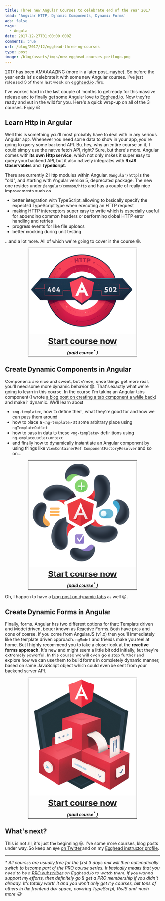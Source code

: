 ```yaml
---
title: Three new Angular Courses to celebrate end of the Year 2017
lead: 'Angular HTTP, Dynamic Components, Dynamic Forms'
ads: false
tags:
  - Angular
date: 2017-12-27T01:00:00.000Z
comments: true
url: /blog/2017/12/egghead-three-ng-courses
type: post
image: /blog/assets/imgs/new-egghead-courses-postlogo.png
---
```


<div class="article-intro">
	2017 has been AMAAAAZING (more in a later post..maybe). So before the year ends let's celebrate it with some new Angular courses. I've just released 3 of them last week on <a href="https://egghead.io/instructors/juri-strumpflohner" target="_blank">egghead.io</a> :fire:
</div>

I've worked hard in the last couple of months to get ready for this massive release and to finally get some Angular love to <a href="https://egghead.io/instructors/juri-strumpflohner" target="_blank">Egghead.io</a>. Now they're ready and out in the wild for you. Here's a quick wrap-up on all of the 3 courses. Enjoy :smiley:

## Learn Http in Angular

Well this is something you'll most probably have to deal with in any serious Angular app. Whenever you need some data to show in your app, you're going to query some backend API. But hey, why an entire course on it, I could simply use the native fetch API, right? Sure, but there's more. Angular comes with **its own Http service**, which not only makes it super easy to query your backend API, but it also natively integrates with **RxJS Observables** and **TypeScript**.

There are currently 2 Http modules within Angular. `@angular/http` is the "old", and starting with Angular version 5, deprecated package. The new one resides under `@angular/common/http` and has a couple of really nice improvements such as

* better integration with TypeScript, allowing to basically specify the expected TypeScript type when executing an HTTP request
* making HTTP interceptors super easy to write which is especially useful for appending common headers or performing global HTTP error handling and retries
* progress events for like file uploads
* better mocking during unit testing

...and a lot more. All of which we're going to cover in the course :smiley:.

<a href="https://egghead.io/courses/learn-http-in-angular" class="external-link" data-client="eggheadio" data-uid="courses/learn-http-in-angular" style="font-size: 27px;text-align:center;display: block;font-weight: bold;border: 1px solid;width: 70%;margin: 0 auto;">
    <img src="/blog/assets/imgs/egghead-logo-http.png" style="width:350px"><br>
    Start course now<br>
    <i style="font-size:14px">(paid course<sup>*</sup> )</i>
</a>

## Create Dynamic Components in Angular

Components are nice and sweet, but c'mon, once things get more real, you'll need some more dynamic behavior :sunglasses:. That's exactly what we're going to learn in this course. In the course I'm taking an Angular tabs component (I wrote [a blog post on creating a tab component a while back](/blog/2016/02/learning-ng2-creating-tab-component/)) and make it dynamic. We'll learn about

* `<ng-template>`, how to define them, what they're good for and how we can pass them around
* how to place a `<ng-template>` at some arbitrary place using `ngTemplateOutlet`
* how to pass in data to these `<ng-template>` definitions using `ngTemplateOutletContext`
* and finally how to dynamically instantiate an Angular component by using things like `ViewContainerRef`, `ComponentFactoryResolver` and so on...

<a href="https://egghead.io/courses/create-dynamic-components-in-angular" class="external-link" data-client="eggheadio" data-uid="courses/create-dynamic-components-in-angular" style="font-size: 27px;text-align:center;display: block;font-weight: bold;border: 1px solid;width: 70%;margin: 0 auto;">
    <img src="/blog/assets/imgs/egghead-logo-dyn-cmp.png" style="width:350px"><br>
    Start course now<br>
    <i style="font-size:14px">(paid course<sup>*</sup> )</i>
</a>

Oh, I happen to have a [blog post on dynamic tabs](/blog/2017/07/ng2-dynamic-tab-component/) as well :wink:.

## Create Dynamic Forms in Angular

Finally, forms. Angular has two different options for that: Template driven and Model driven, better known as Reactive Forms. Both have pros and cons of course. If you come from AngularJS (v1.x) then you'll immediately like the template driven approach. `ngModel` and friends make you feel at home. But I highly recommend you to take a closer look at the **reactive forms approach**. It's new and might seem a little bit odd initially, but they're extremely powerful. In this course we will even go a step further and explore how we can use them to build forms in completely dynamic manner, based on some JavaScript object which could even be sent from your backend server API.

<a href="https://egghead.io/courses/create-dynamic-forms-in-angular" class="external-link" data-client="eggheadio" data-uid="courses/create-dynamic-forms-in-angular" style="font-size: 27px;text-align:center;display: block;font-weight: bold;border: 1px solid;width: 70%;margin: 0 auto;">
    <img src="/blog/assets/imgs/egghead-logo-dyn-forms.png" style="width:350px"><br>
    Start course now<br>
    <i style="font-size:14px">(paid course<sup>*</sup> )</i>
</a>

## What's next?

This is not all, it's just the beginning :smiley:. I've some more courses, blog posts under way. So keep an eye [on Twitter](https://twitter.com/juristr) and on my [Egghead instructor profile](https://egghead.io/instructors/juri-strumpflohner).

---

_\* All courses are usually free for the first 3 days and will then automatically switch to become part of the PRO course series. It basically means that you need to be a <a href="https://egghead.io/pricing">PRO subscriber</a> on Egghead.io to watch them. If you wanna support my efforts, then definitely go & get a PRO membership if you didn't already. It's totally worth it and you won't only get my courses, but tons of others in the frontend dev space, covering TypeScript, RxJS and much more :smiley:_
